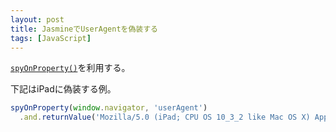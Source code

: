 ```yaml
---
layout: post
title: JasmineでUserAgentを偽装する
tags: [JavaScript]
---
```


[`spyOnProperty()`](https://jasmine.github.io/api/2.6/global.html#spyOnProperty)を利用する。

下記はiPadに偽装する例。
```js
spyOnProperty(window.navigator, 'userAgent')
  .and.returnValue('Mozilla/5.0 (iPad; CPU OS 10_3_2 like Mac OS X) AppleWebKit/603.2.4 (KHTML, like Gecko) Version/10.0 Mobile/14F91 Safari/602.1')
```
